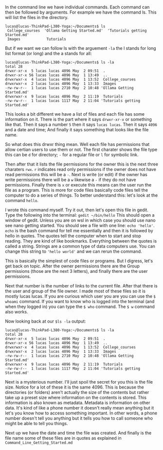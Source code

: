 In the command line we have individual commands. Each command can then be followed by arguments. For example we have the command ls. This will list the files in the directory. 
```
lucas@lucas-ThinkPad-L380-Yoga:~/Documents$ ls
 College_courses  'Ollama Getting Started.md'  'Tutorials getting Started.md'
 Images            Tutorials
```

But if we want we can follow ls with the arguement `-la` the l stands for long list format (or long) and the a stands for all:
```
lucas@lucas-ThinkPad-L380-Yoga:~/Documents$ ls -la
total 28
drwxr-xr-x  5 lucas lucas 4096 May  2 09:51  .
drwxr-xr-x 56 lucas lucas 4096 May  1 13:49  ..
drwxrwxr-x  4 lucas lucas 4096 May  1 13:52  College_courses
drwxrwxr-x  2 lucas lucas 4096 May  1 13:33  Images
-rw-rw-r--  1 lucas lucas 2710 May  2 10:48 'Ollama Getting Started.md'
drwxrwxr-x  9 lucas lucas 4096 May  2 11:19  Tutorials
-rw-rw-r--  1 lucas lucas 1117 May  2 11:04 'Tutorials getting Started.md'
```

This looks a bit different we have a list of files and each file has some information on it. There is the part where it says `drwxr-xr-x` or something like that. Then it says a number `5` then it says `lucas lucas`. Then it says `4096` and a date and time; And finally it says something that looks like the file name. 

So what does this drwxr thing mean. Well each file has permissions that allow certian users to use them or not. The first charater shows the file type this can be `d` for directory; `-` for a regular file or `l` for symbolic link.

Then after that it lists the file permissions for the owner this is the next three charaters `rwx`. `r` indicates read only permissions if the owner does not have read permissions this will be a `-`. Next is write (or edit) if the owner has write permissions there will be a `w` likewise a `-` if they do not have permissions. Finally there is `x` or execute this means can the user run the file as a program. This is more for code files basically code files tell the computer to do a series of things.  To better understand this: let's look at the command `hello`.

I wrote this command myself. Try it out, then let's open this file in gedit. Type the following into the terminal:
`gedit ~/bin/hello`
This should open a window of gedit. Unless you are on wsl in which case you should use nano see nano getting started. You should see a file with one line: `echo 'hello'`. `echo` is the bash command for tell me essentially and then it is followed by hello in quotes. The quotes tell the computer when to start and stop reading. They are kind of like bookmarks. Everything between the quotes is called a string. Strings are a common type of data computers use. You can change this string to `'hello world'` and we can rerun the command.

This is basically the simplest of code files or programs. But I digress, let's get back on topic. After the owner permissions there are the Group permissions (those are the next 3 letters), and finally there are the user permissions.

Next that number is the number of links to the current file. After that there is the user and group of the file owner. I made most of these files so it is mostly lucas lucas. If you are curious which user you are you can use the ```$ whoami``` command. If you want to know who is logged into the terminal (and when they logged in) you can type the ```$ who``` command. The ```$ w``` command also works.

Now looking back at our ```$ls -la``` output:
```
lucas@lucas-ThinkPad-L380-Yoga:~/Documents$ ls -la
total 28
drwxr-xr-x  5 lucas lucas 4096 May  2 09:51  .
drwxr-xr-x 56 lucas lucas 4096 May  1 13:49  ..
drwxrwxr-x  4 lucas lucas 4096 May  1 13:52  College_courses
drwxrwxr-x  2 lucas lucas 4096 May  1 13:33  Images
-rw-rw-r--  1 lucas lucas 2710 May  2 10:48 'Ollama Getting Started.md'
drwxrwxr-x  9 lucas lucas 4096 May  2 11:19  Tutorials
-rw-rw-r--  1 lucas lucas 1117 May  2 11:04 'Tutorials getting Started.md'
```
Next is a mysterious number. I'll just spoil the secret for you this is the file size. Notice for a lot of these it is the same 4096. This is because the directories (or folders) aren't actually the size of the contents but rather take up a preset size where information on the contents is stored. This information is also known as metadata. Metadata is information on other data. It's kind of like a phone number it doesn't really mean anything but it let's you know how to access something important. In other words, a phone number doesn't tell you anything but it tells you how to call someone who might be able to tell you things.

Next up we have the date and time the file was created. And finally is the file name some of these files are in quotes as explained in ```Command_Line_Getting_Started.md```




